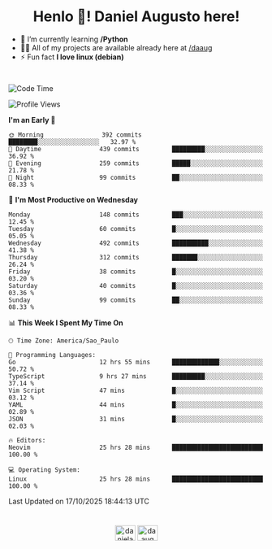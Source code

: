 <h1 align="center">Henlo 👋! Daniel Augusto here!</h1>

- 🌱 I’m currently learning **/Python**
- 👨‍💻 All of my projects are available already here at [/daaug](https://github.com/daaug)
- ⚡ Fun fact **I love linux (debian)**
<h1></h1>

<!--START_SECTION:waka-->
![Code Time](http://img.shields.io/badge/Code%20Time-103%20hrs%2029%20mins-blue)

![Profile Views](http://img.shields.io/badge/Profile%20Views-0-blue)

**I'm an Early 🐤** 

```text
🌞 Morning                392 commits         ████████░░░░░░░░░░░░░░░░░   32.97 % 
🌆 Daytime                439 commits         █████████░░░░░░░░░░░░░░░░   36.92 % 
🌃 Evening                259 commits         █████░░░░░░░░░░░░░░░░░░░░   21.78 % 
🌙 Night                  99 commits          ██░░░░░░░░░░░░░░░░░░░░░░░   08.33 % 
```
📅 **I'm Most Productive on Wednesday** 

```text
Monday                   148 commits         ███░░░░░░░░░░░░░░░░░░░░░░   12.45 % 
Tuesday                  60 commits          █░░░░░░░░░░░░░░░░░░░░░░░░   05.05 % 
Wednesday                492 commits         ██████████░░░░░░░░░░░░░░░   41.38 % 
Thursday                 312 commits         ███████░░░░░░░░░░░░░░░░░░   26.24 % 
Friday                   38 commits          █░░░░░░░░░░░░░░░░░░░░░░░░   03.20 % 
Saturday                 40 commits          █░░░░░░░░░░░░░░░░░░░░░░░░   03.36 % 
Sunday                   99 commits          ██░░░░░░░░░░░░░░░░░░░░░░░   08.33 % 
```


📊 **This Week I Spent My Time On** 

```text
🕑︎ Time Zone: America/Sao_Paulo

💬 Programming Languages: 
Go                       12 hrs 55 mins      █████████████░░░░░░░░░░░░   50.72 % 
TypeScript               9 hrs 27 mins       █████████░░░░░░░░░░░░░░░░   37.14 % 
Vim Script               47 mins             █░░░░░░░░░░░░░░░░░░░░░░░░   03.12 % 
YAML                     44 mins             █░░░░░░░░░░░░░░░░░░░░░░░░   02.89 % 
JSON                     31 mins             █░░░░░░░░░░░░░░░░░░░░░░░░   02.03 % 

🔥 Editors: 
Neovim                   25 hrs 28 mins      █████████████████████████   100.00 % 

💻 Operating System: 
Linux                    25 hrs 28 mins      █████████████████████████   100.00 % 
```


 Last Updated on 17/10/2025 18:44:13 UTC
<!--END_SECTION:waka-->

<h1></h1>
<p align="center">
<a href="https://linkedin.com/in/danielaug" target="blank"><img align="center" src="https://raw.githubusercontent.com/rahuldkjain/github-profile-readme-generator/master/src/images/icons/Social/linked-in-alt.svg" alt="danielaug" height="30" width="40" /></a> 
<a href="https://www.hackerrank.com/daaug" target="blank"><img align="center" src="https://raw.githubusercontent.com/rahuldkjain/github-profile-readme-generator/master/src/images/icons/Social/hackerrank.svg" alt="daaug" height="30" width="40" /></a>
</p>

